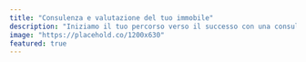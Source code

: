 ```yaml
---
title: "Consulenza e valutazione del tuo immobile"
description: "Iniziamo il tuo percorso verso il successo con una consulenza personalizzata e una valutazione accurata del potenziale del tuo immobile, per massimizzare i rendimenti fin dal primo giorno."
image: "https://placehold.co/1200x630"
featured: true
---
```

